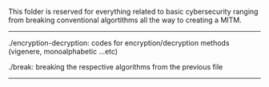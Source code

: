 This folder is reserved for everything related to basic cybersecurity ranging from breaking conventional algortithms all the way to creating a MITM.

***********
./encryption-decryption: codes for encryption/decryption methods (vigenere, monoalphabetic ...etc)

./break: breaking the respective algorithms from the previous file 
***********
